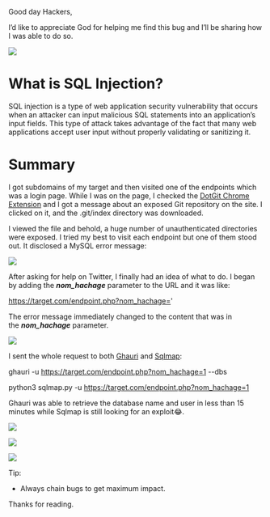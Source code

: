 Good day Hackers,

I’d like to appreciate God for helping me find this bug and I’ll be sharing how I was able to do so.

![](https://miro.medium.com/v2/resize:fit:700/1*cOmUBpuGzPZ9PKQGoCxDLw.jpeg)

# **What is SQL Injection?**

SQL injection is a type of web application security vulnerability that occurs when an attacker can input malicious SQL statements into an application’s input fields. This type of attack takes advantage of the fact that many web applications accept user input without properly validating or sanitizing it.

# **Summary**

I got subdomains of my target and then visited one of the endpoints which was a login page. While I was on the page, I checked the [DotGit Chrome Extension](https://chrome.google.com/webstore/detail/dotgit/pampamgoihgcedonnphgehgondkhikel?hl=en) and I got a message about an exposed Git repository on the site. I clicked on it, and the .git/index directory was downloaded.

I viewed the file and behold, a huge number of unauthenticated directories were exposed. I tried my best to visit each endpoint but one of them stood out. It disclosed a MySQL error message:

![](https://miro.medium.com/v2/resize:fit:700/1*OZ4mI5W5SlncVvYQRAcpdA.png)

After asking for help on Twitter, I finally had an idea of what to do. I began by adding the **_nom_hachage_** parameter to the URL and it was like:

https://target.com/endpoint.php?nom_hachage='

The error message immediately changed to the content that was in the **_nom_hachage_** parameter.

![](https://miro.medium.com/v2/resize:fit:700/1*c135LiwrCJdomHu3umqIfA.png)

I sent the whole request to both [Ghauri](https://github.com/r0oth3x49/ghauri) and [Sqlmap](https://github.com/sqlmapproject/sqlmap):

ghauri -u https://target.com/endpoint.php?nom_hachage=1 --dbs

python3 sqlmap.py -u https://target.com/endpoint.php?nom_hachage=1

Ghauri was able to retrieve the database name and user in less than 15 minutes while Sqlmap is still looking for an exploit😂.

![](https://miro.medium.com/v2/resize:fit:700/1*M8S3mUOa_t5VQnx_IkiEtw.png)

![](https://miro.medium.com/v2/resize:fit:700/1*UJtnKoSb90d5lbNYMDiyyQ.png)

![](https://miro.medium.com/v2/resize:fit:700/1*lAeHtwuwd8VPrPL6KwYwLQ.png)

Tip:

- Always chain bugs to get maximum impact.

Thanks for reading.
